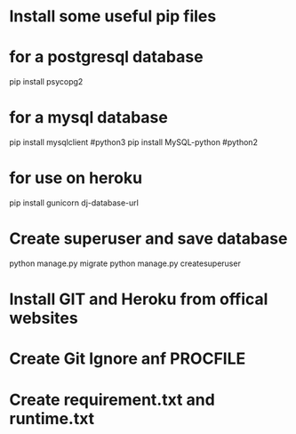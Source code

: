 # Install some useful pip files  

# for a postgresql database
pip install psycopg2

# for a mysql database
pip install mysqlclient #python3
pip install MySQL-python #python2

# for use on heroku
pip install gunicorn dj-database-url

# Create superuser and save database 
python manage.py migrate
python manage.py createsuperuser

# Install GIT and Heroku from offical websites 

# Create Git Ignore anf PROCFILE

# Create requirement.txt and runtime.txt
